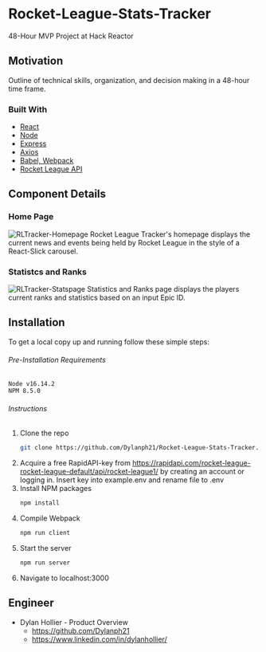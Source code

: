 # Rocket-League-Stats-Tracker
48-Hour MVP Project at Hack Reactor

## Motivation

Outline of technical skills, organization, and decision making in a 48-hour time frame.

### Built With

* [React](https://reactjs.org/)
* [Node](https://nodejs.dev/)
* [Express](https://expressjs.com/)
* [Axios](https://axios-http.com/docs/api_intro)
* [Babel, Webpack](https://webpack.js.org/loaders/babel-loader/)
* [Rocket League API](https://rapidapi.com/rocket-league-rocket-league-default/api/rocket-league1/)



## Component Details
### Home Page
![RLTracker-Homepage](./readme_visuals/RLTracker-Homepage.PNG)
Rocket League Tracker's homepage displays the current news and events being held by Rocket League in the style of a React-Slick carousel.

### Statistcs and Ranks 
![RLTracker-Statspage](./readme_visuals/RLTracker-Statspage.PNG)
Statistics and Ranks page displays the players current ranks and statistics based on an input Epic ID. 

## Installation


To get a local copy up and running follow these simple steps:
###### Pre-Installation Requirements
    Node v16.14.2
    NPM 8.5.0
###### Instructions
1. Clone the repo
   ```sh
   git clone https://github.com/Dylanph21/Rocket-League-Stats-Tracker.git
   ```
2. Acquire a free RapidAPI-key from https://rapidapi.com/rocket-league-rocket-league-default/api/rocket-league1/ by creating an account or logging in. Insert key into example.env and rename file to .env
3. Install NPM packages
   ```sh
   npm install
    ```
3. Compile Webpack
   ```sh
   npm run client
    ```
4. Start the server
   ```sh
   npm run server
    ```
5. Navigate to localhost:3000

## Engineer

* Dylan Hollier - Product Overview
  * https://github.com/Dylanph21
  * https://www.linkedin.com/in/dylanhollier/
